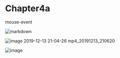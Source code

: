 # Chapter4a
 mouse-event

![markdown](https://user-images.githubusercontent.com/12512309/70708793-b91aff00-1d1e-11ea-971f-a666683ac179.PNG)

![image 2019-12-13 21-04-26 mp4_20191213_210620](https://user-images.githubusercontent.com/12512309/70799342-b686db00-1dec-11ea-9fcf-154b94bbf418.gif)

![image](https://user-images.githubusercontent.com/12512309/70993754-fc56e280-210f-11ea-9dd2-a1b685a9470a.png)

